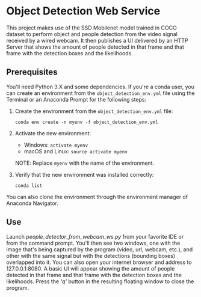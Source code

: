 # Object Detection Web Service

This project makes use of the SSD Mobilenet model trained in COCO dataset to perform object and people detection from the video signal received by a wired webcam. It then publishes a UI delivered by an HTTP Server that shows the amount of people detected in that frame and that frame with the detection boxes and the likelihoods.

## Prerequisites

You'll need Python 3.X and some dependencies. If you're a conda user, you can create an environment from the ```object_detection_env.yml``` file using the Terminal or an Anaconda Prompt for the following steps:

1. Create the environment from the ```object_detection_env.yml``` file:

    ```conda env create -n myenv -f object_detection_env.yml```
2. Activate the new environment:
    * Windows: ```activate myenv```
    * macOS and Linux: ```source activate myenv``` 
    
    NOTE: Replace ```myenv``` with the name of the environment.
3. Verify that the new environment was installed correctly:

    ```conda list```
    
You can also clone the environment through the environment manager of Anaconda Navigator.

## Use

Launch *people_detector_from_webcam_ws.py* from your favorite IDE or from the command prompt. You'll then see two windows, one with the image that's being captured by the program (video, url, webcam, etc.), and other with the same signal but with the detections (bounding boxes) overlapped into it. You can also open your internet browser and address to 127.0.0.1:8080. A basic UI will appear showing the amount of people detected in that frame and that frame with the detection boxes and the likelihoods. Press the *'q'* button in the resulting floating window to close the program.
